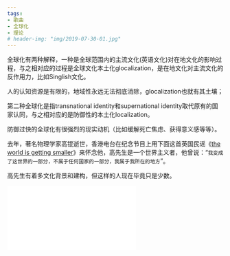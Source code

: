 ```yaml
---
tags:
- 歌曲
- 全球化
- 理论
# header-img: "img/2019-07-30-01.jpg"
---
```

全球化有两种解释，一种是全球范围内的主流文化(英语文化)对在地文化的影响过程，与之相对应的过程是全球文化本土化glocalization，是在地文化对主流文化的反作用力，比如Singlish文化。

人的认知资源是有限的，地域性永远无法彻底消除，glocalization也就有其土壤；

第二种全球化是指transnational identity和supernational identity取代原有的国家认同，与之相对应的是防御性的本土化localization。

防御过快的全球化有很强烈的现实动机（比如缓解死亡焦虑、获得意义感等等）。

去年，著名物理学家高锟逝世，香港电台在纪念节目上用下面这首英国民谣《[the world is getting smaller](https://music.163.com/#/song?id=386958)》来怀念他，高先生是一个世界主义者，他曾说：“`我变成了这世界的一部分，不属于任何国家的一部分，我属于我所在的地方`”。

高先生有着多文化背景和建构，但这样的人现在毕竟只是少数。

<iframe src="//youtu.be/X3D_j6AyVaA" scrolling="no" border="0" frameborder="no" framespacing="0" allowfullscreen="true"> </iframe>